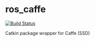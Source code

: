 # ros_caffe

[![Build Status](https://travis-ci.org/amc-nu/ros_caffe.svg?branch=master)](https://travis-ci.org/amc-nu/ros_caffe)

Catkin package wrapper for Caffe (SSD)